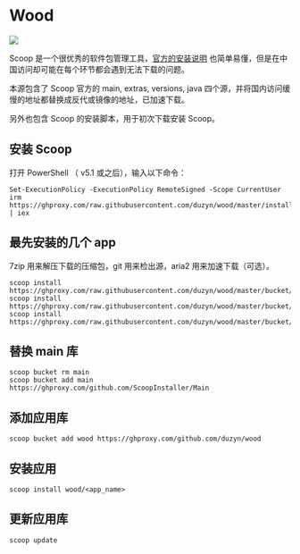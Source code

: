 # Wood

![](https://github.com/duzyn/wood/workflows/Excavator/badge.svg)

Scoop 是一个很优秀的软件包管理工具，[官方的安装说明](https://scoop.sh/) 也简单易懂，但是在中国访问却可能在每个环节都会遇到无法下载的问题。

本源包含了 Scoop 官方的 main, extras, versions, java 四个源，并将国内访问缓慢的地址都替换成反代或镜像的地址，已加速下载。

另外也包含 Scoop 的安装脚本，用于初次下载安装 Scoop。

## 安装 Scoop

打开 PowerShell （ v5.1 或之后），输入以下命令：

	Set-ExecutionPolicy -ExecutionPolicy RemoteSigned -Scope CurrentUser
	irm https://ghproxy.com/raw.githubusercontent.com/duzyn/wood/master/install.ps1 | iex
	
## 最先安装的几个 app

7zip 用来解压下载的压缩包，git 用来检出源，aria2 用来加速下载（可选）。

	scoop install https://ghproxy.com/raw.githubusercontent.com/duzyn/wood/master/bucket/7zip.json
	scoop install https://ghproxy.com/raw.githubusercontent.com/duzyn/wood/master/bucket/git.json
	scoop install https://ghproxy.com/raw.githubusercontent.com/duzyn/wood/master/bucket/aria2.json
	
## 替换 main 库

	scoop bucket rm main
	scoop bucket add main https://ghproxy.com/github.com/ScoopInstaller/Main

## 添加应用库

    scoop bucket add wood https://ghproxy.com/github.com/duzyn/wood

## 安装应用

    scoop install wood/<app_name>

## 更新应用库

    scoop update
